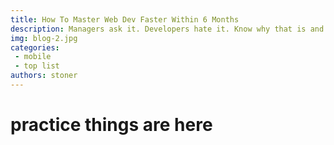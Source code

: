 ```yaml
---
title: How To Master Web Dev Faster Within 6 Months
description: Managers ask it. Developers hate it. Know why that is and what you should be asking instead
img: blog-2.jpg
categories: 
 - mobile
 - top list
authors: stoner
---
```



# practice things are here 
